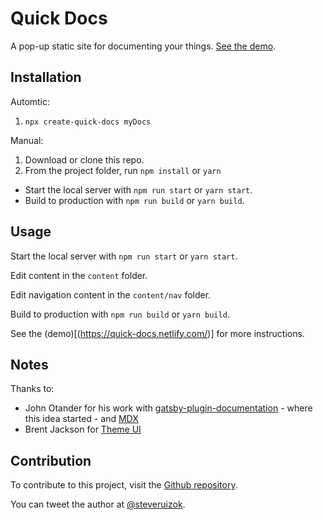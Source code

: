 # Quick Docs

A pop-up static site for documenting your things.
[See the demo](https://quick-docs.netlify.com/).

## Installation

Automtic:

1. `npx create-quick-docs myDocs`

Manual:

1. Download or clone this repo.
2. From the project folder, run `npm install` or `yarn`

- Start the local server with `npm run start` or `yarn start`.
- Build to production with `npm run build` or `yarn build`.

## Usage

Start the local server with `npm run start` or `yarn start`.

Edit content in the `content` folder.

Edit navigation content in the `content/nav` folder.

Build to production with `npm run build` or `yarn build`.

See the (demo)[(https://quick-docs.netlify.com/)] for more instructions.

## Notes

Thanks to:

- John Otander for his work with
  [gatsby-plugin-documentation](https://github.com/johno/gatsby-theme-documentation) -
  where this idea started - and [MDX](https://github.com/mdx-js/mdx)
- Brent Jackson for [Theme UI](https://github.com/system-ui/theme-ui)

## Contribution

To contribute to this project, visit the
[Github repository](https://github.com/steveruizok/quick-docs).

You can tweet the author at [@steveruizok](http://twitter.com/steveruizok).
